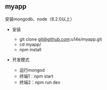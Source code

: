 ## myapp

安装mongodb、node（6.2.0以上）

- 安装
    - git clone git@github.com:u14e/myapp.git
    - cd myapp/
    - npm install

- 开发模式
    - 运行mongod
    - 终端1：npm start
    - 终端2：npm run dev